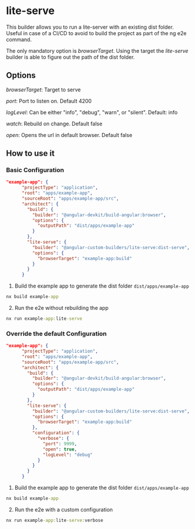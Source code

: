# lite-serve

This builder allows you to run a lite-server with an existing dist folder.
Useful in case of a CI/CD to avoid to build the project as part of the ng e2e command.

The only mandatory option is *browserTarget*. Using the target the *lite-serve* builder is able to figure out the path of the dist folder.

## Options
*browserTarget*: Target to serve

*port*: Port to listen on. Default 4200

*logLevel*: Can be either "info", "debug", "warn", or "silent". Default: info


*watch*: Rebuild on change. Default false


*open*: Opens the url in default browser. Default false

## How to use it

### Basic Configuration
```json
"example-app": {
      "projectType": "application",
      "root": "apps/example-app",
      "sourceRoot": "apps/example-app/src",
      "architect": {
        "build": {
          "builder": "@angular-devkit/build-angular:browser",
          "options": {
            "outputPath": "dist/apps/example-app"
          }
        },
        "lite-serve": {
          "builder": "@angular-custom-builders/lite-serve:dist-serve",
          "options": {
            "browserTarget": "example-app:build"
          }
        }
      }
```

1. Build the example app to generate the dist folder `dist/apps/example-app`
```cmd
nx build example-app
```

2. Run the e2e without rebuilding the app
```cmd
nx run example-app:lite-serve
```

### Override the default Configuration
```json
"example-app": {
      "projectType": "application",
      "root": "apps/example-app",
      "sourceRoot": "apps/example-app/src",
      "architect": {
        "build": {
          "builder": "@angular-devkit/build-angular:browser",
          "options": {
            "outputPath": "dist/apps/example-app"
          }
        },
        "lite-serve": {
          "builder": "@angular-custom-builders/lite-serve:dist-serve",
          "options": {
            "browserTarget": "example-app:build"
          },
          "configuration": {
            "verbose": {
              "port": 9999,
              "open": true,
              "logLevel": "debug"
            }
          }
        }
      }
```

1. Build the example app to generate the dist folder `dist/apps/example-app`
```cmd
nx build example-app
```

2. Run the e2e with a custom configuration
```cmd
nx run example-app:lite-serve:verbose
```

